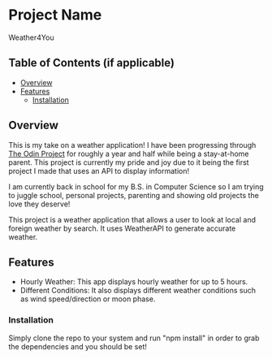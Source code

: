 # Project Name

Weather4You

## Table of Contents (if applicable)
- [Overview](#overview)
- [Features](#features)
  - [Installation](#installation)


## Overview

This is my take on a weather application! I have been progressing through [The Odin Project](theodinproject.com) for roughly a year and half while being a stay-at-home parent. This project is currently my pride and joy due to it being the first project I made that uses an API to display information!

I am currently back in school for my B.S. in Computer Science so I am trying to juggle school, personal projects, parenting and showing old projects the love they deserve!

This project is a weather application that allows a user to look at local and foreign weather by search. It uses WeatherAPI to generate accurate weather.

## Features

- Hourly Weather: This app displays hourly weather for up to 5 hours.
- Different Conditions: It also displays different weather conditions such as wind speed/direction or moon phase.


### Installation

Simply clone the repo to your system and run "npm install" in order to grab the dependencies and you should be set!